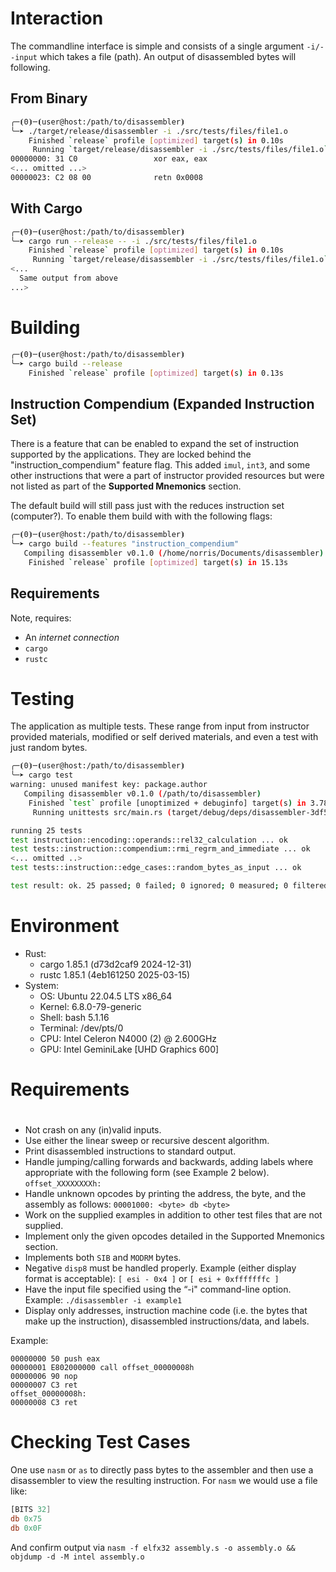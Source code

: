 # Interaction

The commandline interface is simple and consists of a single argument `-i/--input` which takes a file (path). An output of disassembled bytes will following. 

## From Binary

```bash
╭─⦗0⦘─⦗user@host:/path/to/disassembler⦘
╰─➤ ./target/release/disassembler -i ./src/tests/files/file1.o
    Finished `release` profile [optimized] target(s) in 0.10s
     Running `target/release/disassembler -i ./src/tests/files/file1.o`
00000000: 31 C0                 xor eax, eax
<... omitted ...>
00000023: C2 08 00              retn 0x0008
```


## With Cargo

```bash
╭─⦗0⦘─⦗user@host:/path/to/disassembler⦘
╰─➤ cargo run --release -- -i ./src/tests/files/file1.o
    Finished `release` profile [optimized] target(s) in 0.10s
     Running `target/release/disassembler -i ./src/tests/files/file1.o`
<...
  Same output from above
...>
```

# Building

```bash
╭─⦗0⦘─⦗user@host:/path/to/disassembler⦘
╰─➤ cargo build --release
    Finished `release` profile [optimized] target(s) in 0.13s
```

## Instruction Compendium (Expanded Instruction Set)

There is a feature that can be enabled to expand the set of instruction supported by the applications. They are locked behind the "instruction_compendium" feature flag. This added `imul`, `int3`, and some other instructions that were a part of instructor provided resources but were not listed as part of the **Supported Mnemonics** section. 

The default build will still pass just with the reduces instruction set (computer?). To enable them build with with the following flags:

```bash
╭─⦗0⦘─⦗user@host:/path/to/disassembler⦘
╰─➤ cargo build --features "instruction_compendium"
   Compiling disassembler v0.1.0 (/home/norris/Documents/disassembler)
    Finished `release` profile [optimized] target(s) in 15.13s
```


## Requirements

Note, requires:
- An _internet connection_
- `cargo`
- `rustc`


# Testing 

The application as multiple tests. These range from input from instructor provided materials, modified or self derived materials, and even a test with just random bytes. 

```bash
╭─⦗0⦘─⦗user@host:/path/to/disassembler⦘
╰─➤ cargo test
warning: unused manifest key: package.author
   Compiling disassembler v0.1.0 (/path/to/disassembler)
    Finished `test` profile [unoptimized + debuginfo] target(s) in 3.78s
     Running unittests src/main.rs (target/debug/deps/disassembler-3df5991f70f00c15)

running 25 tests
test instruction::encoding::operands::rel32_calculation ... ok
test tests::instruction::compendium::rmi_regrm_and_immediate ... ok
<... omitted ..>
test tests::instruction::edge_cases::random_bytes_as_input ... ok

test result: ok. 25 passed; 0 failed; 0 ignored; 0 measured; 0 filtered out; finished in 0.18s
```

# Environment

- Rust:
  - cargo 1.85.1 (d73d2caf9 2024-12-31)
  - rustc 1.85.1 (4eb161250 2025-03-15)
- System:
  - OS: Ubuntu 22.04.5 LTS x86_64            
  - Kernel: 6.8.0-79-generic                 
  - Shell: bash 5.1.16                       
  - Terminal: /dev/pts/0                     
  - CPU: Intel Celeron N4000 (2) @ 2.600GHz  
  - GPU: Intel GeminiLake [UHD Graphics 600] 

# Requirements
# 
- Not crash on any (in)valid inputs.
- Use either the linear sweep or recursive descent algorithm.
- Print disassembled instructions to standard output.
- Handle jumping/calling forwards and backwards, adding labels where appropriate with the following form (see Example 2 below). `offset_XXXXXXXXh:`
- Handle unknown opcodes by printing the address, the byte, and the assembly as follows: `00001000: <byte> db <byte>`
- Work on the supplied examples in addition to other test files that are not supplied.
- Implement only the given opcodes detailed in the Supported Mnemonics section.
- Implements both `SIB` and `MODRM` bytes.
- Negative `disp8` must be handled properly. Example (either display format is acceptable): `[ esi - 0x4 ]` or `[ esi + 0xfffffffc ]`
- Have the input file specified using the “-i" command-line option. Example: `./disassembler -i example1`
- Display only addresses, instruction machine code (i.e. the bytes that make up the instruction), disassembled instructions/data, and labels.

Example:
```
00000000 50 push eax
00000001 E802000000 call offset_00000008h
00000006 90 nop
00000007 C3 ret
offset_00000008h:
00000008 C3 ret
```

# Checking Test Cases

One use `nasm` or `as` to directly pass bytes to the assembler and then use a disassembler to view the resulting instruction. For `nasm` we would use a file like:
```asm
[BITS 32]
db 0x75
db 0x0F
```
And confirm output via `nasm -f elfx32 assembly.s -o assembly.o && objdump -d -M intel assembly.o`

